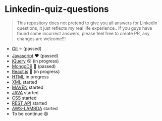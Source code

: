 # Linkedin-quiz-questions
> This repository does not pretend to give you all answers for LinkedIn questions, it just reflects my real life experience.. If you guys have found some incorrect answers, please feel free to create PR, any changes are welcome!!!

* [Git](https://github.com/Ebazhanov/in-quiz-questions/blob/master/git/git-quiz.md) :star: (passed)
* [Javascript](https://github.com/Ebazhanov/in-quiz-questions/blob/master/javascript/javascript-quiz.md) :heart: (passed)
* [jQuery](https://github.com/Ebazhanov/in-quiz-questions/blob/master/jquery/jquery-quiz.md) :open_mouth: (in progress)
* [MongoDB](https://github.com/Ebazhanov/in-quiz-questions/blob/master/mongodb/mongodb-quiz.md) :green_heart: (passed)
* [React.js](https://github.com/Ebazhanov/in-quiz-questions/blob/master/react/reactjs-quiz.md) :rose: (in progress)
* [HTML](https://github.com/Ebazhanov/in-quiz-questions/blob/master/html/html-quiz.md) in progress
* [XML](https://github.com/Ebazhanov/in-quiz-questions/blob/master/xml/xml-quiz.md) started
* [MAVEN](https://github.com/Ebazhanov/in-quiz-questions/blob/master/maven/maven-quiz.md) started
* [JAVA](https://github.com/Ebazhanov/in-quiz-questions/blob/master/java/java-quiz.md) started
* [CSS](https://github.com/Ebazhanov/in-quiz-questions/blob/master/css/css-quiz.md) started
* [REST API](https://github.com/Ebazhanov/in-quiz-questions/blob/master/rest-api/rest-api-quiz.md) started
* [AWS-LAMBDA](https://github.com/Ebazhanov/in-quiz-questions/blob/master/aws-lambda/aws-lambda-quiz.md) started
* To be continue :smile:
